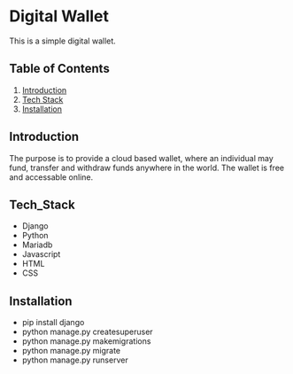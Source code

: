 # Digital Wallet

This is a simple digital wallet. 

## Table of Contents

1. [Introduction](#introduction)
2. [Tech Stack](#Tech_Stack)
3. [Installation](#installation)


## Introduction

The purpose is to provide a cloud based wallet, where an individual may fund, transfer and withdraw funds anywhere in the world. The wallet is free and accessable online.

## Tech_Stack

- Django
- Python
- Mariadb
- Javascript
- HTML
- CSS

## Installation

- pip install django
- python manage.py createsuperuser
- python manage.py makemigrations 
- python manage.py migrate
- python manage.py runserver
